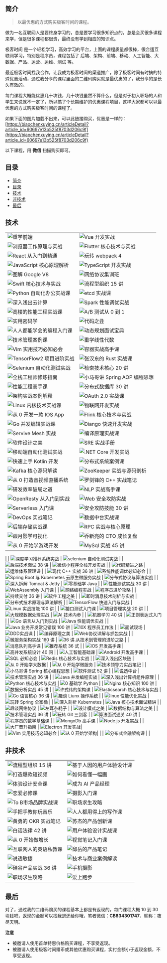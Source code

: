 

## 简介

> 以最优惠的方式购买极客时间的课程。

做为一名互联网人是要终身学习的，总是要学习很多知识点的，总是会买很多课程来学，但是很多课程都很贵，最终没有学到相应的知识点。

极客时间 是一个轻松学习，高效学习的平台，上面的课程质量都很棒，很合适互联网学习，特别是程序员，课程包括了 后端、架构、前端、移动、人工智能、大数据、产品、运营、运维、测试 等。

最近极客时间找我合作，让我成为极客时间的渠道推广，除了极客时间有时搞的特殊优惠活动，通过我分享的课程里面的二维码购买就是最优惠的了，我分享的是长久有效的。

每门课程大概能优惠几十块钱，几十块钱虽然不算什么，但是对于初入职场的人和学生来说就不一定了，所以搞了个长期维护的优惠课程项目，这样大家都可以以最优惠的方式购买极客时间的课程了。

如果下面的图片加载不出来，可以此链接购买，优惠是一样的：[https://biaochenxuying.cn/articleDetail?article_id=60697e13b525f8703d206c9f](https://biaochenxuying.cn/articleDetail?article_id=60697e13b525f8703d206c9f)

以下课程，用 **微信** 扫描购买即可。

## 目录

- [简介](#简介)
- [目录](#目录)
- [技术](#技术)
- [非技术](#非技术)
- [最后](#最后)

## 技术


|  |  | 
| --- | --- |
| ![重学前端](https://upload-images.jianshu.io/upload_images/12890819-8c5f5f92e11fbc76.jpg?imageMogr2/auto-orient/strip%7CimageView2/2/w/1240)  | ![Vue 开发实战](https://upload-images.jianshu.io/upload_images/12890819-66a0052ec5a9a49f.jpg?imageMogr2/auto-orient/strip%7CimageView2/2/w/1240)  | 
|  ![浏览器工作原理与实战](https://upload-images.jianshu.io/upload_images/12890819-da6d3bb1cb8a9104.jpg?imageMogr2/auto-orient/strip%7CimageView2/2/w/1240) | ![Flutter 核心技术与实战](https://upload-images.jianshu.io/upload_images/12890819-a60a680df0e570c2.jpg?imageMogr2/auto-orient/strip%7CimageView2/2/w/1240)  | 
|  ![React 从入门到精通](https://upload-images.jianshu.io/upload_images/12890819-5971eb6a1a931301.jpg?imageMogr2/auto-orient/strip%7CimageView2/2/w/1240) |  ![玩转 webpack 4](https://upload-images.jianshu.io/upload_images/12890819-bc71fc3e9001d40c.jpg?imageMogr2/auto-orient/strip%7CimageView2/2/w/1240) | 
|  ![JavaScript 核心原理解析](https://upload-images.jianshu.io/upload_images/12890819-906f438c3c0cee97.jpg?imageMogr2/auto-orient/strip%7CimageView2/2/w/1240) |  ![TypeScript 开发实战](https://upload-images.jianshu.io/upload_images/12890819-206e93f3fb853d8c.jpg?imageMogr2/auto-orient/strip%7CimageView2/2/w/1240) | 
|  ![图解 Google V8](https://upload-images.jianshu.io/upload_images/12890819-066dd2a46b8f1708.jpg?imageMogr2/auto-orient/strip%7CimageView2/2/w/1240) |  ![网络协议集训班](https://upload-images.jianshu.io/upload_images/12890819-8fe4b4d5dd5d58cd.jpg?imageMogr2/auto-orient/strip%7CimageView2/2/w/1240) |
|  ![Swift 核心技术与实战](https://upload-images.jianshu.io/upload_images/12890819-f758b47d571c8d06.jpg?imageMogr2/auto-orient/strip%7CimageView2/2/w/1240) |  ![流程型组织 15 讲](https://upload-images.jianshu.io/upload_images/12890819-7106fa1d52c4e00f.jpg?imageMogr2/auto-orient/strip%7CimageView2/2/w/1240) | 
|  ![Python 自动化办公实战课](https://upload-images.jianshu.io/upload_images/12890819-9a60d94113bc209b.jpg?imageMogr2/auto-orient/strip%7CimageView2/2/w/1240) | ![etcd 实战课](https://upload-images.jianshu.io/upload_images/12890819-c38efe20883b2f1e.jpg?imageMogr2/auto-orient/strip%7CimageView2/2/w/1240)  | 
|  ![深入浅出云计算](https://upload-images.jianshu.io/upload_images/12890819-b2cc9bd2863498a8.jpg?imageMogr2/auto-orient/strip%7CimageView2/2/w/1240) | ![Spark 性能调优实战](https://upload-images.jianshu.io/upload_images/12890819-99814f9c20971502.jpg?imageMogr2/auto-orient/strip%7CimageView2/2/w/1240)  | 
|  ![高楼的性能工程实战课](https://upload-images.jianshu.io/upload_images/12890819-0503f8a3ed332ec8.jpg?imageMogr2/auto-orient/strip%7CimageView2/2/w/1240) | ![A/B 测试从 0 到 1](https://upload-images.jianshu.io/upload_images/12890819-f9027a4eeadd919e.jpg?imageMogr2/auto-orient/strip%7CimageView2/2/w/1240)  | 
|  ![实用密码学](https://upload-images.jianshu.io/upload_images/12890819-aee17507623590d6.jpg?imageMogr2/auto-orient/strip%7CimageView2/2/w/1240) | ![代码之丑](https://upload-images.jianshu.io/upload_images/12890819-258abcebc89bdb64.jpg?imageMogr2/auto-orient/strip%7CimageView2/2/w/1240)  | 
|  ![人人都能学会的编程入门课](https://upload-images.jianshu.io/upload_images/12890819-bd3ff646eb123b6f.jpg?imageMogr2/auto-orient/strip%7CimageView2/2/w/1240) | ![动态规划面试宝典](https://upload-images.jianshu.io/upload_images/12890819-5839306dab5a1b01.jpg?imageMogr2/auto-orient/strip%7CimageView2/2/w/1240)  | 
| ![技术管理案例课](https://upload-images.jianshu.io/upload_images/12890819-3ffd0e317e08eaf4.jpg?imageMogr2/auto-orient/strip%7CimageView2/2/w/1240)  |  ![重学线性代数](https://upload-images.jianshu.io/upload_images/12890819-adbe0b7d12b4245a.jpg?imageMogr2/auto-orient/strip%7CimageView2/2/w/1240)   | 
|   ![Vim 实用技巧必知必会](https://upload-images.jianshu.io/upload_images/12890819-1ffeef306406cff0.jpg?imageMogr2/auto-orient/strip%7CimageView2/2/w/1240)   |  ![容器实战高手课](https://upload-images.jianshu.io/upload_images/12890819-0cc71922d486bfe6.jpg?imageMogr2/auto-orient/strip%7CimageView2/2/w/1240) | 
|  ![TensorFlow2 项目进阶实战](https://upload-images.jianshu.io/upload_images/12890819-897ad8aba6c6ef68.jpg?imageMogr2/auto-orient/strip%7CimageView2/2/w/1240) |  ![张汉东的 Rust 实战课](https://upload-images.jianshu.io/upload_images/12890819-9cd69df79166769b.jpg?imageMogr2/auto-orient/strip%7CimageView2/2/w/1240) | 
|  ![Selenium 自动化测试实战](https://upload-images.jianshu.io/upload_images/12890819-1f88885cf412b806.jpg?imageMogr2/auto-orient/strip%7CimageView2/2/w/1240) |  ![检索技术核心 20 讲](https://upload-images.jianshu.io/upload_images/12890819-ffb6926130f892ef.jpg?imageMogr2/auto-orient/strip%7CimageView2/2/w/1240) | 
|  ![全栈工程师修炼指南](https://upload-images.jianshu.io/upload_images/12890819-a6b4ceed6973eb86.jpg?imageMogr2/auto-orient/strip%7CimageView2/2/w/1240) |  ![小马哥讲 Spring AOP 编程思想](https://upload-images.jianshu.io/upload_images/12890819-8f313cf976c72e9b.jpg?imageMogr2/auto-orient/strip%7CimageView2/2/w/1240) | 
| ![性能工程高手课](https://upload-images.jianshu.io/upload_images/12890819-3744372fc787d9ee.jpg?imageMogr2/auto-orient/strip%7CimageView2/2/w/1240)  | ![分布式数据库 30 讲](https://upload-images.jianshu.io/upload_images/12890819-f67df47b68a2f6c2.jpg?imageMogr2/auto-orient/strip%7CimageView2/2/w/1240) | 
| ![架构实战案例解释](https://upload-images.jianshu.io/upload_images/12890819-c2c0e48d346bc54f.jpg?imageMogr2/auto-orient/strip%7CimageView2/2/w/1240)  |  ![OAuth 2.0 实战课](https://upload-images.jianshu.io/upload_images/12890819-fde1c6b226e005b3.jpg?imageMogr2/auto-orient/strip%7CimageView2/2/w/1240) | 
| ![Linux 内核技术实战课](https://upload-images.jianshu.io/upload_images/12890819-4e6d87ad73d4f648.jpg?imageMogr2/auto-orient/strip%7CimageView2/2/w/1240)  | ![物联网开发实战](https://upload-images.jianshu.io/upload_images/12890819-4390f6ae81c507d2.jpg?imageMogr2/auto-orient/strip%7CimageView2/2/w/1240)  | 
|  ![从 0 开发一款 IOS App](https://upload-images.jianshu.io/upload_images/12890819-4d5e6e2e978e6829.jpg?imageMogr2/auto-orient/strip%7CimageView2/2/w/1240)   |  ![Flink 核心技术与实战](https://upload-images.jianshu.io/upload_images/12890819-50ff3dbff1ce6fc7.jpg?imageMogr2/auto-orient/strip%7CimageView2/2/w/1240)  |
|  ![Go 并发编辑实战课](https://upload-images.jianshu.io/upload_images/12890819-b9aac3141e761b6e.jpg?imageMogr2/auto-orient/strip%7CimageView2/2/w/1240)  |  ![Diango 快速开发实战](https://upload-images.jianshu.io/upload_images/12890819-5888367000117f61.jpg?imageMogr2/auto-orient/strip%7CimageView2/2/w/1240)  | 
|  ![Servive Mesh 实战](https://upload-images.jianshu.io/upload_images/12890819-afc7789c34f5b84c.jpg?imageMogr2/auto-orient/strip%7CimageView2/2/w/1240) | ![编译原理实战课](https://upload-images.jianshu.io/upload_images/12890819-459b9e414d94d37e.jpg?imageMogr2/auto-orient/strip%7CimageView2/2/w/1240)  | 
|  ![软件设计之美](https://upload-images.jianshu.io/upload_images/12890819-419c1a73a33e581a.jpg?imageMogr2/auto-orient/strip%7CimageView2/2/w/1240) |  ![SRE 实战手册](https://upload-images.jianshu.io/upload_images/12890819-0876bac429ce5ff3.jpg?imageMogr2/auto-orient/strip%7CimageView2/2/w/1240) | 
|  ![移动端自动化测试实战](https://upload-images.jianshu.io/upload_images/12890819-e8cc25a70d835dc1.jpg?imageMogr2/auto-orient/strip%7CimageView2/2/w/1240) | ![.NET Core 开发实战](https://upload-images.jianshu.io/upload_images/12890819-2e0b1184c6d099c6.jpg?imageMogr2/auto-orient/strip%7CimageView2/2/w/1240)  | 
|  ![快速上手 Kotlin 开发](https://upload-images.jianshu.io/upload_images/12890819-ac0c69ba84a23e4a.jpg?imageMogr2/auto-orient/strip%7CimageView2/2/w/1240)  |  ![分布式系统案例课](https://upload-images.jianshu.io/upload_images/12890819-b3def9158a588718.jpg?imageMogr2/auto-orient/strip%7CimageView2/2/w/1240) | 
| ![Kafka 核心源码解读](https://upload-images.jianshu.io/upload_images/12890819-a4e758eeea8b1fcb.jpg?imageMogr2/auto-orient/strip%7CimageView2/2/w/1240)  | ![ZooKeeper 实战与源码剖析](https://upload-images.jianshu.io/upload_images/12890819-e8649a06b6d4a259.jpg?imageMogr2/auto-orient/strip%7CimageView2/2/w/1240)  | 
|  ![从 0 打造音视频直播系统](https://upload-images.jianshu.io/upload_images/12890819-3af5788060b5fd1b.jpg?imageMogr2/auto-orient/strip%7CimageView2/2/w/1240) |  ![罗剑锋的 C++ 实战笔记](https://upload-images.jianshu.io/upload_images/12890819-0b131b1bb5796f0a.jpg?imageMogr2/auto-orient/strip%7CimageView2/2/w/1240) | 
| ![研发效率破局之道](https://upload-images.jianshu.io/upload_images/12890819-28cd92b102b2730d.jpg?imageMogr2/auto-orient/strip%7CimageView2/2/w/1240)  | ![NLP 实战高手课](https://upload-images.jianshu.io/upload_images/12890819-2adc8d2dc6c4b6da.jpg?imageMogr2/auto-orient/strip%7CimageView2/2/w/1240)  | 
| ![OpenResty 从入门到实战](https://upload-images.jianshu.io/upload_images/12890819-8c2428160359c3cf.jpg?imageMogr2/auto-orient/strip%7CimageView2/2/w/1240)  | ![Web 安全攻防实战](https://upload-images.jianshu.io/upload_images/12890819-f0f44d948d40d396.jpg?imageMogr2/auto-orient/strip%7CimageView2/2/w/1240)  | 
| ![Serverless 入门课](https://upload-images.jianshu.io/upload_images/12890819-89a5eb03595fdf31.jpg?imageMogr2/auto-orient/strip%7CimageView2/2/w/1240)  |  ![安全攻防技能 30 讲](https://upload-images.jianshu.io/upload_images/12890819-bfe1e043a283867b.jpg?imageMogr2/auto-orient/strip%7CimageView2/2/w/1240) | 
| ![DevOps 实战笔记](https://upload-images.jianshu.io/upload_images/12890819-0d2d1cc323591744.jpg?imageMogr2/auto-orient/strip%7CimageView2/2/w/1240)  |  ![数据中台实战课](https://upload-images.jianshu.io/upload_images/12890819-0590432ceca0420d.jpg?imageMogr2/auto-orient/strip%7CimageView2/2/w/1240) | 
| ![后端存储实战课](https://upload-images.jianshu.io/upload_images/12890819-96d788a3ae6491a5.jpg?imageMogr2/auto-orient/strip%7CimageView2/2/w/1240)  |  ![RPC 实战与核心原理](https://upload-images.jianshu.io/upload_images/12890819-2f9e69c170870af8.jpg?imageMogr2/auto-orient/strip%7CimageView2/2/w/1240) | 
|  ![跟月影学可视化](https://upload-images.jianshu.io/upload_images/12890819-da11358767656763.jpg?imageMogr2/auto-orient/strip%7CimageView2/2/w/1240) |  ![乔新亮的 CTO 成长复盘](https://upload-images.jianshu.io/upload_images/12890819-703d1118854206b9.jpg?imageMogr2/auto-orient/strip%7CimageView2/2/w/1240) | 
|  ![从 0 开始学游戏开发](https://upload-images.jianshu.io/upload_images/12890819-312a80cdee585034.jpg?imageMogr2/auto-orient/strip%7CimageView2/2/w/1240) | ![MySql 实战 45 讲](https://upload-images.jianshu.io/upload_images/12890819-e86e0d2793211cbe.jpg?imageMogr2/auto-orient/strip%7CimageView2/2/w/1240)
  | 
|  ![深度学习推荐系统实战](https://upload-images.jianshu.io/upload_images/12890819-b6b63ba26f95e027.jpg?imageMogr2/auto-orient/strip%7CimageView2/2/w/1240) |  ![selenium 自动化测试实战](https://upload-images.jianshu.io/upload_images/12890819-939a6cc4f4d644f7.jpg?imageMogr2/auto-orient/strip%7CimageView2/2/w/1240) | 
| ![后端技术面试 38 讲](https://upload-images.jianshu.io/upload_images/12890819-ae5a0d787eae25c3.jpg?imageMogr2/auto-orient/strip%7CimageView2/2/w/1240)  |  ![微信小程序全栈开发实战](https://upload-images.jianshu.io/upload_images/12890819-6e4ca3844b7f8217.jpg?imageMogr2/auto-orient/strip%7CimageView2/2/w/1240) | 
| ![代码精进之路](https://upload-images.jianshu.io/upload_images/12890819-265bcbe11cda7a80.jpg?imageMogr2/auto-orient/strip%7CimageView2/2/w/1240)  |  ![运维体系管理课](https://upload-images.jianshu.io/upload_images/12890819-167bea3e6b3417b9.jpg?imageMogr2/auto-orient/strip%7CimageView2/2/w/1240) | 
| ![现代 C++ 实战 36 讲](https://upload-images.jianshu.io/upload_images/12890819-1980058c0533de7f.jpg?imageMogr2/auto-orient/strip%7CimageView2/2/w/1240)  | ![系统性能调优必知必会](https://upload-images.jianshu.io/upload_images/12890819-e754159cc876f4c0.jpg?imageMogr2/auto-orient/strip%7CimageView2/2/w/1240)  | 
|  ![Spring Boot 与 Kubernetes 云原生微服务实战](https://upload-images.jianshu.io/upload_images/12890819-42fb758fb5c9608c.jpg?imageMogr2/auto-orient/strip%7CimageView2/2/w/1240) | ![分布式协议与算法实战](https://upload-images.jianshu.io/upload_images/12890819-a7283c015d8fd5ff.jpg?imageMogr2/auto-orient/strip%7CimageView2/2/w/1240) | 
|  ![深入拆解 Tomcat & Jetty ](https://upload-images.jianshu.io/upload_images/12890819-6edfbda82555512f.jpg?imageMogr2/auto-orient/strip%7CimageView2/2/w/1240) | ![零基础学 Java](https://upload-images.jianshu.io/upload_images/12890819-09cbc739544ad256.jpg?imageMogr2/auto-orient/strip%7CimageView2/2/w/1240)  | 
| ![性能测试实战 30 讲](https://upload-images.jianshu.io/upload_images/12890819-a164ee02fccc5269.jpg?imageMogr2/auto-orient/strip%7CimageView2/2/w/1240)  | ![WebAssembly 入门课](https://upload-images.jianshu.io/upload_images/12890819-68dde06d94821a68.jpg?imageMogr2/auto-orient/strip%7CimageView2/2/w/1240)  | 
|  ![网络编程实战](https://upload-images.jianshu.io/upload_images/12890819-5898fc058e8f73e7.jpg?imageMogr2/auto-orient/strip%7CimageView2/2/w/1240) | ![程序员进阶攻略](https://upload-images.jianshu.io/upload_images/12890819-76d21a3963e1a499.jpg?imageMogr2/auto-orient/strip%7CimageView2/2/w/1240)  | 
| ![持续交付 36 讲](https://upload-images.jianshu.io/upload_images/12890819-20e592d3000a5a17.jpg?imageMogr2/auto-orient/strip%7CimageView2/2/w/1240)  | ![软件工程之美](https://upload-images.jianshu.io/upload_images/12890819-7db1e4a5a48b98ef.jpg?imageMogr2/auto-orient/strip%7CimageView2/2/w/1240)  | 
| ![即时消息技术剖析与实战](https://upload-images.jianshu.io/upload_images/12890819-72733dcca8b6d1a6.jpg?imageMogr2/auto-orient/strip%7CimageView2/2/w/1240)  | ![分布式技术原理与算法解析](https://upload-images.jianshu.io/upload_images/12890819-b34ceed768c7c836.jpg?imageMogr2/auto-orient/strip%7CimageView2/2/w/1240)  | 
|  ![TensorFlow 快速入门与实战](https://upload-images.jianshu.io/upload_images/12890819-8dd4274b9adcafdd.jpg?imageMogr2/auto-orient/strip%7CimageView2/2/w/1240) |  ![Linux 实战技能 100 讲](https://upload-images.jianshu.io/upload_images/12890819-bde9c24f04407257.jpg?imageMogr2/auto-orient/strip%7CimageView2/2/w/1240) | 
| ![接口测试入门课](https://upload-images.jianshu.io/upload_images/12890819-872da214eac9368a.jpg?imageMogr2/auto-orient/strip%7CimageView2/2/w/1240) | ![项目管理实战 20 讲](https://upload-images.jianshu.io/upload_images/12890819-671e60c31f4ceecc.jpg?imageMogr2/auto-orient/strip%7CimageView2/2/w/1240)  | 
| ![大规模数据处理实战](https://upload-images.jianshu.io/upload_images/12890819-0a5566f7798d2c54.jpg?imageMogr2/auto-orient/strip%7CimageView2/2/w/1240)  | ![AI 技术内参](https://upload-images.jianshu.io/upload_images/12890819-cb944ccaec43d0f8.jpg?imageMogr2/auto-orient/strip%7CimageView2/2/w/1240)  | 
| ![机器学习 40 讲](https://upload-images.jianshu.io/upload_images/12890819-4ccbe3c91a975a1c.jpg?imageMogr2/auto-orient/strip%7CimageView2/2/w/1240)  | ![正则表达式入门](https://upload-images.jianshu.io/upload_images/12890819-2ffcdb6213171b52.jpg?imageMogr2/auto-orient/strip%7CimageView2/2/w/1240)  | 
|  ![Go 语言从入门到实战](https://upload-images.jianshu.io/upload_images/12890819-3277c3846ce8f73d.jpg?imageMogr2/auto-orient/strip%7CimageView2/2/w/1240) |  ![Java 性能调优实战](https://upload-images.jianshu.io/upload_images/12890819-57082f721c2c3d98.jpg?imageMogr2/auto-orient/strip%7CimageView2/2/w/1240) | 
| ![Java 业务开发常见错误 100 讲](https://upload-images.jianshu.io/upload_images/12890819-3a8a7d70e5b4ae3a.jpg?imageMogr2/auto-orient/strip%7CimageView2/2/w/1240)  | ![10X 程序员工作法](https://upload-images.jianshu.io/upload_images/12890819-0346951d011371ac.jpg?imageMogr2/auto-orient/strip%7CimageView2/2/w/1240)  | 
| ![面试现场](https://upload-images.jianshu.io/upload_images/12890819-e1de1edc754b254e.jpg?imageMogr2/auto-orient/strip%7CimageView2/2/w/1240)  |  ![DDD实战课](https://upload-images.jianshu.io/upload_images/12890819-1ccc1fea4e13696b.jpg?imageMogr2/auto-orient/strip%7CimageView2/2/w/1240) | 
| ![编译原理之美](https://upload-images.jianshu.io/upload_images/12890819-e4806fd9722307a2.jpg?imageMogr2/auto-orient/strip%7CimageView2/2/w/1240)  | ![Web协议详解与抓包实战](https://upload-images.jianshu.io/upload_images/12890819-e106796110c2ab67.jpg?imageMogr2/auto-orient/strip%7CimageView2/2/w/1240)  | 
|  ![微服务架构实战 160 讲](https://upload-images.jianshu.io/upload_images/12890819-0e7716fe12f0174a.jpg?imageMogr2/auto-orient/strip%7CimageView2/2/w/1240) | ![36 讲.从技术到管理的进阶之路](https://upload-images.jianshu.io/upload_images/12890819-6a44f741a851bc22.jpg?imageMogr2/auto-orient/strip%7CimageView2/2/w/1240)  | 
|  ![消息队列高手课](https://upload-images.jianshu.io/upload_images/12890819-484c0a93b66db784.jpg?imageMogr2/auto-orient/strip%7CimageView2/2/w/1240) | ![推荐系统 36 式](https://upload-images.jianshu.io/upload_images/12890819-eedf01f8bb781334.jpg?imageMogr2/auto-orient/strip%7CimageView2/2/w/1240)
  | 
|  ![IOS 开发高手课](https://upload-images.jianshu.io/upload_images/12890819-720a06c855874074.jpg?imageMogr2/auto-orient/strip%7CimageView2/2/w/1240) |  ![高并发系统设计 40 问](https://upload-images.jianshu.io/upload_images/12890819-8dbc1db2eea6993c.jpg?imageMogr2/auto-orient/strip%7CimageView2/2/w/1240) | 
| ![人工智能基础课](https://upload-images.jianshu.io/upload_images/12890819-4d222a987eff43af.jpg?imageMogr2/auto-orient/strip%7CimageView2/2/w/1240)  | ![Android 开发高手课](https://upload-images.jianshu.io/upload_images/12890819-559421c5062ace4e.jpg?imageMogr2/auto-orient/strip%7CimageView2/2/w/1240)  | 
| ![SQL 必知必会](https://upload-images.jianshu.io/upload_images/12890819-d0b66945542b162a.jpg?imageMogr2/auto-orient/strip%7CimageView2/2/w/1240)  |  ![Redis 核心技术与实战](https://upload-images.jianshu.io/upload_images/12890819-3617d919630b121d.jpg?imageMogr2/auto-orient/strip%7CimageView2/2/w/1240) | 
|  ![深入浅出区块链](https://upload-images.jianshu.io/upload_images/12890819-dc22cf02c93e9cbb.jpg?imageMogr2/auto-orient/strip%7CimageView2/2/w/1240) | ![从 0 开始学大数据](https://upload-images.jianshu.io/upload_images/12890819-f0c745ad3ce4b4b8.jpg?imageMogr2/auto-orient/strip%7CimageView2/2/w/1240)  | 
| ![从 0 开始学微服务](https://upload-images.jianshu.io/upload_images/12890819-08b17fcd1e2d9f9c.jpg?imageMogr2/auto-orient/strip%7CimageView2/2/w/1240)  | ![技术领导力实战笔记](https://upload-images.jianshu.io/upload_images/12890819-25252104acc96f4f.jpg?imageMogr2/auto-orient/strip%7CimageView2/2/w/1240)  | 
| ![小马哥讲 Spring 核心编程思想](https://upload-images.jianshu.io/upload_images/12890819-58e8be52cfc97c4c.jpg?imageMogr2/auto-orient/strip%7CimageView2/2/w/1240)  | ![软件测试 52 讲](https://upload-images.jianshu.io/upload_images/12890819-d0f9c69577c9fc42.jpg?imageMogr2/auto-orient/strip%7CimageView2/2/w/1240)  | 
|  ![说透中台](https://upload-images.jianshu.io/upload_images/12890819-12d7ed52fc7b3db6.jpg?imageMogr2/auto-orient/strip%7CimageView2/2/w/1240) | ![技术管理实战 36 讲](https://upload-images.jianshu.io/upload_images/12890819-cc702596a6de4cc6.jpg?imageMogr2/auto-orient/strip%7CimageView2/2/w/1240)  | 
| ![Java 并发编程实战](https://upload-images.jianshu.io/upload_images/12890819-5fbb48263f5c24f8.jpg?imageMogr2/auto-orient/strip%7CimageView2/2/w/1240)  | ![深入浅出计算机组件原理](https://upload-images.jianshu.io/upload_images/12890819-1cdb3ec4cbbd4372.jpg?imageMogr2/auto-orient/strip%7CimageView2/2/w/1240)  | 
| ![Python 核心技术与实战](https://upload-images.jianshu.io/upload_images/12890819-2b843bc195e6f360.jpg?imageMogr2/auto-orient/strip%7CimageView2/2/w/1240)  | ![0 基础学 Python](https://upload-images.jianshu.io/upload_images/12890819-8b12beef533f1300.jpg?imageMogr2/auto-orient/strip%7CimageView2/2/w/1240)  | 
|  ![Nginx 核心知识 100 讲](https://upload-images.jianshu.io/upload_images/12890819-8b82ce001e48a56a.jpg?imageMogr2/auto-orient/strip%7CimageView2/2/w/1240) |  ![数据分析实战 45 讲](https://upload-images.jianshu.io/upload_images/12890819-1469f9ade7cb78c0.jpg?imageMogr2/auto-orient/strip%7CimageView2/2/w/1240) | 
| ![许式伟的架构课](https://upload-images.jianshu.io/upload_images/12890819-ab36b6aec1e0dbce.jpg?imageMogr2/auto-orient/strip%7CimageView2/2/w/1240)  |  ![Elasticsearch 核心技术与实战](https://upload-images.jianshu.io/upload_images/12890819-889ccd36674100ed.jpg?imageMogr2/auto-orient/strip%7CimageView2/2/w/1240)
 | 
| ![Go 语言核心 36 讲](https://upload-images.jianshu.io/upload_images/12890819-aed7874625b2760d.jpg?imageMogr2/auto-orient/strip%7CimageView2/2/w/1240)  |  ![趣谈 Liunx 操作系统](https://upload-images.jianshu.io/upload_images/12890819-ceeb0ef804756d9f.jpg?imageMogr2/auto-orient/strip%7CimageView2/2/w/1240) | 
|  ![linux 性能优化实战](https://upload-images.jianshu.io/upload_images/12890819-2c719017b8bdd311.jpg?imageMogr2/auto-orient/strip%7CimageView2/2/w/1240) |  ![玩转 Spring 全家桶](https://upload-images.jianshu.io/upload_images/12890819-d372445040565e87.jpg?imageMogr2/auto-orient/strip%7CimageView2/2/w/1240) | 
| ![深入剖析 Kubernetes](https://upload-images.jianshu.io/upload_images/12890819-e20936e156c993f8.jpg?imageMogr2/auto-orient/strip%7CimageView2/2/w/1240)  |  ![Java 核心技术面试精讲](https://upload-images.jianshu.io/upload_images/12890819-2bf8b21218d16f1e.jpg?imageMogr2/auto-orient/strip%7CimageView2/2/w/1240) | 
|  ![趣谈网络协议](https://upload-images.jianshu.io/upload_images/12890819-f810b8d537601b88.jpg?imageMogr2/auto-orient/strip%7CimageView2/2/w/1240) | ![左耳杂耗子](https://upload-images.jianshu.io/upload_images/12890819-e2e4abd71e324889.jpg?imageMogr2/auto-orient/strip%7CimageView2/2/w/1240)  | 
| ![设计模式之美](https://upload-images.jianshu.io/upload_images/12890819-d0186791998c7a83.jpg?imageMogr2/auto-orient/strip%7CimageView2/2/w/1240)  | ![数据结构与算法之美](https://upload-images.jianshu.io/upload_images/12890819-71c0ba7429783e11.jpg?imageMogr2/auto-orient/strip%7CimageView2/2/w/1240)  | 
| ![技术管理实战 36 讲](https://upload-images.jianshu.io/upload_images/12890819-f2d30fb18c8a095d.jpg?imageMogr2/auto-orient/strip%7CimageView2/2/w/1240)  |  ![玩转 Git 三剑客](https://upload-images.jianshu.io/upload_images/12890819-3e4f6474d212dcea.jpg?imageMogr2/auto-orient/strip%7CimageView2/2/w/1240) | 
| ![算法面试通关 40 讲](https://upload-images.jianshu.io/upload_images/12890819-4617b2f525a36110.jpg?imageMogr2/auto-orient/strip%7CimageView2/2/w/1240)  |  ![程序员的数学基础课](https://upload-images.jianshu.io/upload_images/12890819-4c93f42460b49968.jpg?imageMogr2/auto-orient/strip%7CimageView2/2/w/1240) | 
| ![MongoDb 高手课](https://upload-images.jianshu.io/upload_images/12890819-cd63cc26711092ae.jpg?imageMogr2/auto-orient/strip%7CimageView2/2/w/1240)  |  ![Node.js 开发实战](https://upload-images.jianshu.io/upload_images/12890819-1ac688b188149b2c.jpg?imageMogr2/auto-orient/strip%7CimageView2/2/w/1240) | 
|  ![大厂晋升指南](https://upload-images.jianshu.io/upload_images/12890819-d9fc6ff1d31466a0.jpg?imageMogr2/auto-orient/strip%7CimageView2/2/w/1240) |   ![Electron 开发实战](https://upload-images.jianshu.io/upload_images/12890819-762ee4a5ec60a2c8.jpg?imageMogr2/auto-orient/strip%7CimageView2/2/w/1240)|      
|  ![Vim 实用技巧必知必会](https://upload-images.jianshu.io/upload_images/12890819-a95ec85d34b4b0df.jpg?imageMogr2/auto-orient/strip%7CimageView2/2/w/1240) |  ![从 0 开始学架构](https://upload-images.jianshu.io/upload_images/12890819-b1c9fe57055eb8ed.jpg?imageMogr2/auto-orient/strip%7CimageView2/2/w/1240)| 
|
| ![分布式金融架构课](https://upload-images.jianshu.io/upload_images/12890819-eeefae04654464bd.jpg?imageMogr2/auto-orient/strip%7CimageView2/2/w/1240) |  | 



## 非技术

|  |  | 
| --- | --- |
| ![流程型组织 15 讲](https://upload-images.jianshu.io/upload_images/12890819-7106fa1d52c4e00f.jpg?imageMogr2/auto-orient/strip%7CimageView2/2/w/1240)  | ![基于人因的用户体验设计课](https://upload-images.jianshu.io/upload_images/12890819-e785c4ec6e99b699.jpg?imageMogr2/auto-orient/strip%7CimageView2/2/w/1240) | 
| ![打造爆款短视频](https://upload-images.jianshu.io/upload_images/12890819-bcd00ba2172a5d4d.jpg?imageMogr2/auto-orient/strip%7CimageView2/2/w/1240)  |  ![如何看懂一幅画](https://upload-images.jianshu.io/upload_images/12890819-28eeaaaa364812ba.jpg?imageMogr2/auto-orient/strip%7CimageView2/2/w/1240) | 
| ![体验设计安全课](https://upload-images.jianshu.io/upload_images/12890819-0b606bb6ab5e43f5.jpg?imageMogr2/auto-orient/strip%7CimageView2/2/w/1240)  |  ![成为 AI 产品经理](https://upload-images.jianshu.io/upload_images/12890819-d9e03126a3092e10.jpg?imageMogr2/auto-orient/strip%7CimageView2/2/w/1240) | 
|  ![恋爱必修课](https://upload-images.jianshu.io/upload_images/12890819-faa866f1eca91960.jpg?imageMogr2/auto-orient/strip%7CimageView2/2/w/1240) |  ![摄影入门课](https://upload-images.jianshu.io/upload_images/12890819-f544d0b16db9b25c.jpg?imageMogr2/auto-orient/strip%7CimageView2/2/w/1240) | 
| ![To B市场品牌实战课](https://upload-images.jianshu.io/upload_images/12890819-3268008164b32cf2.jpg?imageMogr2/auto-orient/strip%7CimageView2/2/w/1240)  | ![职场求生攻略](https://upload-images.jianshu.io/upload_images/12890819-b4171d89751dbc29.jpg?imageMogr2/auto-orient/strip%7CimageView2/2/w/1240)  | 
| ![手把手教你玩音乐](https://upload-images.jianshu.io/upload_images/12890819-cbf556b6865a7854.jpg?imageMogr2/auto-orient/strip%7CimageView2/2/w/1240)  | ![人人都用得上的写作课](https://upload-images.jianshu.io/upload_images/12890819-626c79d08526011b.jpg?imageMogr2/auto-orient/strip%7CimageView2/2/w/1240)  | 
| ![黄勇的 OKR 实战笔记](https://upload-images.jianshu.io/upload_images/12890819-151dfffe76539bad.jpg?imageMogr2/auto-orient/strip%7CimageView2/2/w/1240)  | ![苏杰的产品创新课](https://upload-images.jianshu.io/upload_images/12890819-817862c5e2af0575.jpg?imageMogr2/auto-orient/strip%7CimageView2/2/w/1240)  | 
|  ![白话法律 42 讲](https://upload-images.jianshu.io/upload_images/12890819-5d37a4fda7a658ad.jpg?imageMogr2/auto-orient/strip%7CimageView2/2/w/1240) | ![用户体验设计实战课](https://upload-images.jianshu.io/upload_images/12890819-8cbb32be4504bf0b.jpg?imageMogr2/auto-orient/strip%7CimageView2/2/w/1240)  | 
| ![从 0 开始做增长](https://upload-images.jianshu.io/upload_images/12890819-465373ed3781a7e8.jpg?imageMogr2/auto-orient/strip%7CimageView2/2/w/1240)  |  ![视觉笔记入门课](https://upload-images.jianshu.io/upload_images/12890819-c4c750084955dc71.jpg?imageMogr2/auto-orient/strip%7CimageView2/2/w/1240) | 
|  ![互联网人的英语私教课](https://upload-images.jianshu.io/upload_images/12890819-59e77def196800ce.jpg?imageMogr2/auto-orient/strip%7CimageView2/2/w/1240) |  ![邱岳的产品笔记](https://upload-images.jianshu.io/upload_images/12890819-c57f4163f3a2078d.jpg?imageMogr2/auto-orient/strip%7CimageView2/2/w/1240) | 
|   ![说透敏捷](https://upload-images.jianshu.io/upload_images/12890819-bc3e08564a7aa08c.jpg?imageMogr2/auto-orient/strip%7CimageView2/2/w/1240)|  ![技术与商业案例解读](https://upload-images.jianshu.io/upload_images/12890819-057b0604aeab6350.jpg?imageMogr2/auto-orient/strip%7CimageView2/2/w/1240) | 
|  ![硅谷产品实战 36 讲](https://upload-images.jianshu.io/upload_images/12890819-c53ea50c2c0d6a61.jpg?imageMogr2/auto-orient/strip%7CimageView2/2/w/1240) |  ![手机摄影](https://upload-images.jianshu.io/upload_images/12890819-e30856c00b05819d.jpg?imageMogr2/auto-orient/strip%7CimageView2/2/w/1240) | 
|  ![职场求生攻略](https://upload-images.jianshu.io/upload_images/12890819-6fa83148d74bfd7a.jpg?imageMogr2/auto-orient/strip%7CimageView2/2/w/1240) |    ![爱上跑步](https://upload-images.jianshu.io/upload_images/12890819-236858ff27165b44.jpg?imageMogr2/auto-orient/strip%7CimageView2/2/w/1240) | 

## 最后

对了，通过我的二维码购买的课程基本上都是有返现的，每门课程大概 10 到 30 块钱吧，返现的金额可以找我退还给你哦，笔者微信：**CB834301747**，昵称：夜尽天明。

**注意**

* 被邀请人使用首单特惠价格购买课程，不享受返现。
* 被邀请人使用极客时间赠币或其他优惠购买课程，实付金额小于返现金额，不享受返现。

